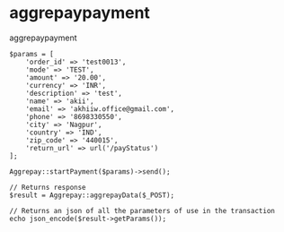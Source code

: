 # aggrepaypayment
aggrepaypayment

    $params = [
        'order_id' => 'test0013', 
        'mode' => 'TEST', 
        'amount' => '20.00', 
        'currency' => 'INR', 
        'description' => 'test', 
        'name' => 'akii', 
        'email' => 'akhiiw.office@gmail.com', 
        'phone' => '8698330550', 
        'city' => 'Nagpur', 
        'country' => 'IND', 
        'zip_code' => '440015', 
        'return_url' => url('/payStatus')
    ];

    Aggrepay::startPayment($params)->send();

    // Returns response
    $result = Aggrepay::aggrepayData($_POST);

    // Returns an json of all the parameters of use in the transaction
    echo json_encode($result->getParams());